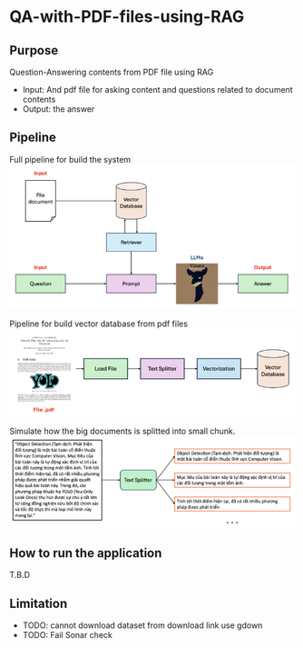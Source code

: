 # QA-with-PDF-files-using-RAG

## Purpose
Question-Answering contents from PDF file using RAG
* Input: And pdf file for asking content and questions related to document contents
* Output: the answer

## Pipeline
Full pipeline for build the system
![pipeline for building RAG](./readme/pipeline.PNG)

Pipeline for build vector database from pdf files
![pipeline for build vector database from pdf files](./readme/pipeline%20for%20build%20vector%20database%20from%20pdf%20files.PNG)

Simulate how the big documents is splitted into small chunk.
![How document is splited](./readme/How%20document%20is%20splited.PNG)

## How to run the application
T.B.D


## Limitation
* TODO: cannot download dataset from download link use gdown
* TODO: Fail Sonar check